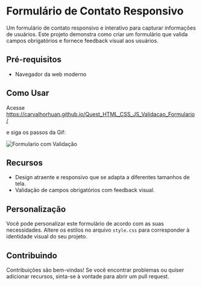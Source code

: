 # Formulário de Contato Responsivo

Um formulário de contato responsivo e interativo para capturar informações de usuários.
Este projeto demonstra como criar um formulário que valida campos obrigatórios e fornece feedback visual aos usuários.

## Pré-requisitos

- Navegador da web moderno

## Como Usar

Acesse https://carvalhorhuan.github.io/Quest_HTML_CSS_JS_Validacao_Formulario/

e siga os passos da Gif: 

![Formulario com Validação](https://github.com/carvalhorhuan/Quest_HTML_CSS_JS_Validacao_Formulario/assets/131679296/99646a2c-76d2-4a39-b783-d1b452426ace)

## Recursos

- Design atraente e responsivo que se adapta a diferentes tamanhos de tela.
- Validação de campos obrigatórios com feedback visual.

## Personalização

Você pode personalizar este formulário de acordo com as suas necessidades. Altere os estilos no arquivo `style.css` para corresponder à identidade visual do seu projeto.

## Contribuindo

Contribuições são bem-vindas! Se você encontrar problemas ou quiser adicionar recursos, sinta-se à vontade para abrir um pull request.

